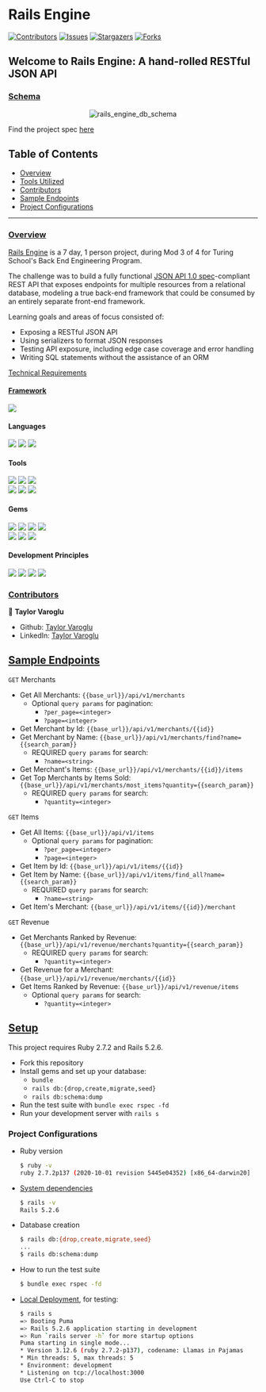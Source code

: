 # Rails Engine

[![Contributors][contributors-shield]][contributors-url]
[![Issues][issues-shield]][issues-url]
[![Stargazers][stars-shield]][stars-url]
[![Forks][forks-shield]][forks-url]

## Welcome to Rails Engine: A hand-rolled RESTful JSON API

### [Schema](https://dbdesigner.page.link/GJiEhJGfXZSc8YUY7)
<p align="center">
  <img src="https://user-images.githubusercontent.com/58891447/132774822-db17c2f6-c8cf-46dd-9ce0-9ac1796fea87.png" alt="rails_engine_db_schema"/>
</p>

Find the project spec [here](https://backend.turing.edu/module3/projects/rails_engine/)

## Table of Contents

- [Overview](#overview)
- [Tools Utilized](#framework)
- [Contributors](#contributors)
- [Sample Endpoints](#sample-endpoints)
- [Project Configurations](#setup)


------

### <ins>Overview</ins>

[Rails Engine](https://github.com/tvaroglu/rails-engine) is a 7 day, 1 person project, during Mod 3 of 4 for Turing School's Back End Engineering Program.

The challenge was to build a fully functional [JSON API 1.0 spec](https://jsonapi.org/)-compliant REST API that exposes endpoints for multiple resources from a relational database, modeling a true back-end framework that could be consumed by an entirely separate front-end framework.

Learning goals and areas of focus consisted of:

- Exposing a RESTful JSON API
- Using serializers to format JSON responses
- Testing API exposure, including edge case coverage and error handling
- Writing SQL statements without the assistance of an ORM

[Technical Requirements](https://backend.turing.edu/module3/projects/rails_engine/requirements)

#### <ins>Framework</ins>
<p>
  <img src="https://img.shields.io/badge/Ruby%20On%20Rails-b81818.svg?&style=flat&logo=rubyonrails&logoColor=white" />
</p>

#### Languages
<p>
  <img src="https://img.shields.io/badge/Ruby-CC0000.svg?&style=flaste&logo=ruby&logoColor=white" />
  <img src="https://img.shields.io/badge/ActiveRecord-CC0000.svg?&style=flaste&logo=rubyonrails&logoColor=white" />
  <img src="https://img.shields.io/badge/SQL-CC0000.svg?&style=flaste&logo=SQL&logoColor=white" />
</p>

#### Tools
<p>
  <img src="https://img.shields.io/badge/Atom-66595C.svg?&style=flaste&logo=atom&logoColor=white" />  
  <img src="https://img.shields.io/badge/Git-F05032.svg?&style=flaste&logo=git&logoColor=white" />
  <img src="https://img.shields.io/badge/GitHub-181717.svg?&style=flaste&logo=github&logoColor=white" />
  </br>
  <img src="https://img.shields.io/badge/Postman-f74114.svg?&style=flat&logo=postman&logoColor=white" />
  <img src="https://img.shields.io/badge/Heroku-430098.svg?&style=flaste&logo=heroku&logoColor=white" />
  <img src="https://img.shields.io/badge/PostgreSQL-4169E1.svg?&style=flaste&logo=postgresql&logoColor=white" />
</p>

#### Gems
<p>
  <img src="https://img.shields.io/badge/rspec-b81818.svg?&style=flaste&logo=rubygems&logoColor=white" />
  <img src="https://img.shields.io/badge/pry-b81818.svg?&style=flaste&logo=rubygems&logoColor=white" />  
  <img src="https://img.shields.io/badge/simplecov-b81818.svg?&style=flaste&logo=rubygems&logoColor=white" />  
  <img src="https://img.shields.io/badge/factory--bot-b81818.svg?&style=flaste&logo=rubygems&logoColor=white" />
  </br>
  <img src="https://img.shields.io/badge/faker-b81818.svg?&style=flaste&logo=rubygems&logoColor=white" />  
  <img src="https://img.shields.io/badge/database--cleaner-b81818.svg?&style=flaste&logo=rubygems&logoColor=white" />
  <img src="https://img.shields.io/badge/rubocop-b81818.svg?&style=flaste&logo=rubygems&logoColor=white" />
</p>

#### Development Principles
<p>
  <img src="https://img.shields.io/badge/OOP-b81818.svg?&style=flaste&logo=OOP&logoColor=white" />
  <img src="https://img.shields.io/badge/TDD-b87818.svg?&style=flaste&logo=TDD&logoColor=white" />
  <img src="https://img.shields.io/badge/MVC-b8b018.svg?&style=flaste&logo=MVC&logoColor=white" />
  <img src="https://img.shields.io/badge/REST-33b818.svg?&style=flaste&logo=REST&logoColor=white" />  
</p>

### <ins>Contributors</ins>

👤  **Taylor Varoglu**
- Github: [Taylor Varoglu](https://github.com/tvaroglu)
- LinkedIn: [Taylor Varoglu](https://www.linkedin.com/in/taylorvaroglu/)

<!-- MARKDOWN LINKS & IMAGES -->

[contributors-shield]: https://img.shields.io/github/contributors/tvaroglu/rails-engine.svg?style=flat
[contributors-url]: https://github.com/tvaroglu/rails-engine/graphs/contributors
[forks-shield]: https://img.shields.io/github/forks/tvaroglu/rails-engine.svg?style=flat
[forks-url]: https://github.com/tvaroglu/rails-engine/network/members
[stars-shield]: https://img.shields.io/github/stars/tvaroglu/rails-engine.svg?style=flat
[stars-url]: https://github.com/tvaroglu/rails-engine/stargazers
[issues-shield]: https://img.shields.io/github/issues/tvaroglu/rails-engine.svg?style=flat
[issues-url]: https://github.com/tvaroglu/rails-engine/issues

## <ins>Sample Endpoints</ins>
`GET` Merchants
  * <span>Get All Merchants: `{{base_url}}/api/v1/merchants`</span>
    * Optional `query params` for pagination:
        * `?per_page=<integer>`
        * `?page=<integer>`
  * <span>Get Merchant by Id: `{{base_url}}/api/v1/merchants/{{id}}`</span>
  * <span>Get Merchant by Name: `{{base_url}}/api/v1/merchants/find?name={{search_param}}`</span>
    * REQUIRED `query params` for search:
        * `?name=<string>`
  * <span>Get Merchant's Items: `{{base_url}}/api/v1/merchants/{{id}}/items`</span>
  * <span>Get Top Merchants by Items Sold:`{{base_url}}/api/v1/merchants/most_items?quantity={{search_param}}`</span>
    * REQUIRED `query params` for search:
        * `?quantity=<integer>`

`GET` Items
  * <span>Get All Items: `{{base_url}}/api/v1/items`</span>
    * Optional `query params` for pagination:
        * `?per_page=<integer>`
        * `?page=<integer>`
  * <span>Get Item by Id: `{{base_url}}/api/v1/items/{{id}}`</span>
  * <span>Get Item by Name: `{{base_url}}/api/v1/items/find_all?name={{search_param}}`</span>
    * REQUIRED `query params` for search:
        * `?name=<string>`
  * <span>Get Item's Merchant: `{{base_url}}/api/v1/items/{{id}}/merchant`</span>

`GET` Revenue
  * <span>Get Merchants Ranked by Revenue: `{{base_url}}/api/v1/revenue/merchants?quantity={{search_param}}`</span>
    * REQUIRED `query params` for search:
        * `?quantity=<integer>`
  * <span>Get Revenue for a Merchant: `{{base_url}}/api/v1/revenue/merchants/{{id}}`</span>
  * <span>Get Items Ranked by Revenue: `{{base_url}}/api/v1/revenue/items`</span>
    * Optional `query params` for search:
        * `?quantity=<integer>`


## <ins>Setup</ins>

This project requires Ruby 2.7.2 and Rails 5.2.6.

* Fork this repository
* Install gems and set up your database:
    * `bundle`
    * `rails db:{drop,create,migrate,seed}`
    * `rails db:schema:dump`
* Run the test suite with `bundle exec rspec -fd`
* Run your development server with `rails s`


### Project Configurations

* Ruby version
    ```bash
    $ ruby -v
    ruby 2.7.2p137 (2020-10-01 revision 5445e04352) [x86_64-darwin20]
    ```

* [System dependencies](https://github.com/tvaroglu/rails-engine/blob/main/Gemfile)
    ```bash
    $ rails -v
    Rails 5.2.6
    ```

* Database creation
    ```bash
    $ rails db:{drop,create,migrate,seed}
    ...
    $ rails db:schema:dump
    ```

* How to run the test suite
    ```bash
    $ bundle exec rspec -fd
    ```

* [Local Deployment](http://localhost:3000), for testing:
    ```bash
    $ rails s
    => Booting Puma
    => Rails 5.2.6 application starting in development
    => Run `rails server -h` for more startup options
    Puma starting in single mode...
    * Version 3.12.6 (ruby 2.7.2-p137), codename: Llamas in Pajamas
    * Min threads: 5, max threads: 5
    * Environment: development
    * Listening on tcp://localhost:3000
    Use Ctrl-C to stop
    ```
